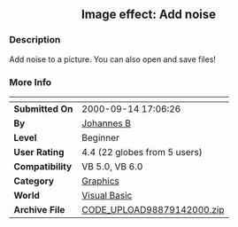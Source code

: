 ﻿<div align="center">

## Image effect: Add noise


</div>

### Description

Add noise to a picture. You can also open and save files!
 
### More Info
 


<span>             |<span>
---                |---
**Submitted On**   |2000-09-14 17:06:26
**By**             |[Johannes B](https://github.com/Planet-Source-Code/PSCIndex/blob/master/ByAuthor/johannes-b.md)
**Level**          |Beginner
**User Rating**    |4.4 (22 globes from 5 users)
**Compatibility**  |VB 5\.0, VB 6\.0
**Category**       |[Graphics](https://github.com/Planet-Source-Code/PSCIndex/blob/master/ByCategory/graphics__1-46.md)
**World**          |[Visual Basic](https://github.com/Planet-Source-Code/PSCIndex/blob/master/ByWorld/visual-basic.md)
**Archive File**   |[CODE\_UPLOAD98879142000\.zip](https://github.com/Planet-Source-Code/johannes-b-image-effect-add-noise__1-11471/archive/master.zip)









